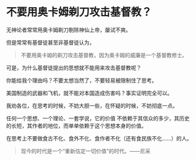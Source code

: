# 不要用奥卡姆剃刀攻击基督教？

无神论者常常用奥卡姆剃刀剔除神仙上帝，屡试不爽。

但是常常有基督徒甚至非基督徒认为，

> 不要用奥卡姆的剃刀攻击基督教，因为奥卡姆的威廉是一个基督教修士。

可是，为什么基督徒提出的思想就不能用来攻击基督教呢？

你能给我个理由吗？不要太想当然了，不要轻易被限制住了思考。

美国制造的武器和飞机，就不能对本国造成伤害吗？事实证明完全可以。

我劝各位，在思考的时候，不妨大胆一些，在怀疑的时候，不妨彻底一点。

任何一个思想、一个理论、一套学说，它的价值 不依赖于其信众的多少，其历史的长短，其作者的地位，而单单依赖于这个思想本身的价值。

在思考上不要做食古不化、食外不化、食作者不化（还有食民族不化……）的人。

> 现今的时代是一个“重新估定一切价值”的时代。——尼采